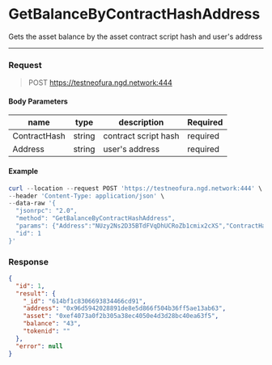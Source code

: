 # GetBalanceByContractHashAddress
Gets the asset balance by the asset contract script hash and user's address

<hr>

### Request

> POST https://testneofura.ngd.network:444

#### Body Parameters

|    name    | type | description | Required |
| ---------- | --- |    ------    | ----|
| ContractHash     | string|  contract script hash| required|
| Address   | string|  user's address| required|


#### Example
```powershell
curl --location --request POST 'https://testneofura.ngd.network:444' \
--header 'Content-Type: application/json' \
--data-raw '{
  "jsonrpc": "2.0",
  "method": "GetBalanceByContractHashAddress",
  "params": {"Address":"NUzy2Ns2D35BTdFVqDhUCRoZb1cmix2cXS","ContractHash":"0xef4073a0f2b305a38ec4050e4d3d28bc40ea63f5"},
  "id": 1
}'
```
### Response
```json
{
  "id": 1,
  "result": {
    "_id": "614bf1c8306693834466cd91",
    "address": "0x96d5942028891de8e5d866f504b36ff5ae13ab63",
    "asset": "0xef4073a0f2b305a38ec4050e4d3d28bc40ea63f5",
    "balance": "43",
    "tokenid": ""
  },
  "error": null
}
```
